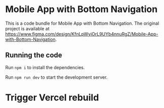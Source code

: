 
  # Mobile App with Bottom Navigation

  This is a code bundle for Mobile App with Bottom Navigation. The original project is available at https://www.figma.com/design/KfnLpWyiOrL9UYb4nnuRgZ/Mobile-App-with-Bottom-Navigation.

  ## Running the code

  Run `npm i` to install the dependencies.

  Run `npm run dev` to start the development server.
  # Trigger Vercel rebuild

